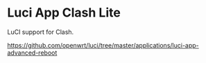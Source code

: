 # Luci App Clash Lite

LuCI support for Clash.

https://github.com/openwrt/luci/tree/master/applications/luci-app-advanced-reboot